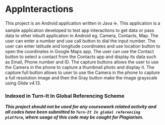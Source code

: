 # AppInteractions
This project is an Android application written in Java ☕. This application is a sample application developed to test app interactions to get data or pass data to other inbuilt application in Android eg. Camera, Contacts, Map. The user can enter a number and use call button to dial the input number. The user can enter latitude and longitude coordinates and use location button to open the coordinates in Google Maps app. The user can use the Contact button to select a contact from the Contacts app and display its data such as Email, Phone number and ID. The capture buttons allows the user to use the Camera in the phone to capture a thumbnail photo and display it. The capture full button allows to user to use the Camera in the phone to capture a full resolution image and then the Gray button make the image grayscale using Glide v4.13.

### Indexed in Turn-It In Global Referencing Scheme

***This project should not be used for any coursework related activity and all codes have been submitted to `Turn-It In global referencing platform`, where usage of this code may be caught for Plagiarism.***
